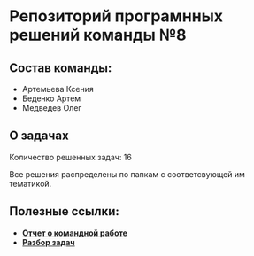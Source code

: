 # **Репозиторий програмнных решений команды №8**
## Состав команды:
* Артемьева Ксения
* Беденко Артем
* Медведев Олег
## О задачах
Количество решенных задач: 16

Все решения распределены по папкам с соответсвующей им тематикой.
## Полезные ссылки:
* [**Отчет о командной работе**](https://docs.google.com/spreadsheets/d/1QViYR63b8TAb08iESDX-HTQOvMfp76b_fPiNMiNuSCo/edit#gid=0)
* [**Разбор задач**](https://docs.google.com/document/d/1jmnOUnfxw9WETcigOcWhYeEH7lphVp6RJTkfWInWqvA/edit#heading=h.jh4xqlumnfkn)

